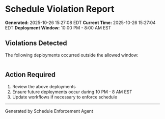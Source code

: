 # Schedule Violation Report

**Generated:** 2025-10-26 15:27:08 EDT
**Current Time:** 2025-10-26 15:27:04 EDT
**Deployment Window:** 10:00 PM - 8:00 AM EST

## Violations Detected

The following deployments occurred outside the allowed window:

```

```

## Action Required

1. Review the above deployments
2. Ensure future deployments occur during 10 PM - 8 AM EST
3. Update workflows if necessary to enforce schedule

---

Generated by Schedule Enforcement Agent
